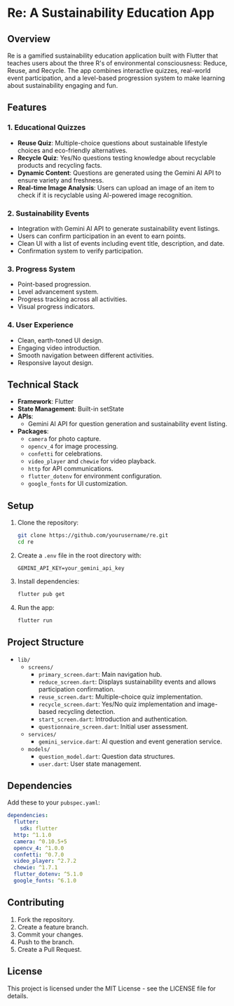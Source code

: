 # Re: A Sustainability Education App

## Overview
Re is a gamified sustainability education application built with Flutter that teaches users about the three R's of environmental consciousness: Reduce, Reuse, and Recycle. The app combines interactive quizzes, real-world event participation, and a level-based progression system to make learning about sustainability engaging and fun.

## Features

### 1. Educational Quizzes
- **Reuse Quiz**: Multiple-choice questions about sustainable lifestyle choices and eco-friendly alternatives.
- **Recycle Quiz**: Yes/No questions testing knowledge about recyclable products and recycling facts.
- **Dynamic Content**: Questions are generated using the Gemini AI API to ensure variety and freshness.
- **Real-time Image Analysis**: Users can upload an image of an item to check if it is recyclable using AI-powered image recognition.

### 2. Sustainability Events
- Integration with Gemini AI API to generate sustainability event listings.
- Users can confirm participation in an event to earn points.
- Clean UI with a list of events including event title, description, and date.
- Confirmation system to verify participation.

### 3. Progress System
- Point-based progression.
- Level advancement system.
- Progress tracking across all activities.
- Visual progress indicators.

### 4. User Experience
- Clean, earth-toned UI design.
- Engaging video introduction.
- Smooth navigation between different activities.
- Responsive layout design.

## Technical Stack

- **Framework**: Flutter
- **State Management**: Built-in setState
- **APIs**:
  - Gemini AI API for question generation and sustainability event listing.
- **Packages**:
  - `camera` for photo capture.
  - `opencv_4` for image processing.
  - `confetti` for celebrations.
  - `video_player` and `chewie` for video playback.
  - `http` for API communications.
  - `flutter_dotenv` for environment configuration.
  - `google_fonts` for UI customization.

## Setup

1. Clone the repository:
   ```bash
   git clone https://github.com/yourusername/re.git
   cd re
   ```
2. Create a `.env` file in the root directory with:
   ```
   GEMINI_API_KEY=your_gemini_api_key
   ```
3. Install dependencies:
   ```bash
   flutter pub get
   ```
4. Run the app:
   ```bash
   flutter run
   ```

## Project Structure

- `lib/`
  - `screens/`
    - `primary_screen.dart`: Main navigation hub.
    - `reduce_screen.dart`: Displays sustainability events and allows participation confirmation.
    - `reuse_screen.dart`: Multiple-choice quiz implementation.
    - `recycle_screen.dart`: Yes/No quiz implementation and image-based recycling detection.
    - `start_screen.dart`: Introduction and authentication.
    - `questionnaire_screen.dart`: Initial user assessment.
  - `services/`
    - `gemini_service.dart`: AI question and event generation service.
  - `models/`
    - `question_model.dart`: Question data structures.
    - `user.dart`: User state management.

## Dependencies

Add these to your `pubspec.yaml`:

```yaml
dependencies:
  flutter:
    sdk: flutter
  http: ^1.1.0
  camera: ^0.10.5+5
  opencv_4: ^1.0.0
  confetti: ^0.7.0
  video_player: ^2.7.2
  chewie: ^1.7.1
  flutter_dotenv: ^5.1.0
  google_fonts: ^6.1.0
```

## Contributing

1. Fork the repository.
2. Create a feature branch.
3. Commit your changes.
4. Push to the branch.
5. Create a Pull Request.

## License

This project is licensed under the MIT License - see the LICENSE file for details.

